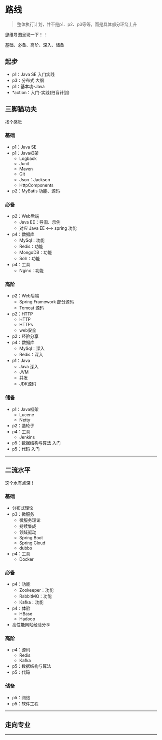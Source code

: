 #   路线

>   整体执行计划，并不是p1、p2、p3等等，而是具体部分环绕上升

思维导图呈现一下！！

基础、必备、高阶、深入、储备

##  起步
-   p1：Java SE 入门实践
-   p3：分布式 大纲
-   p1：基本功-Java
-   *action：入门-实践(扫盲计划)

##  三脚猫功夫

找个感觉

### 基础
-   p1：Java SE
-   p1：Java框架
    -   Logback
    -   Junit
    -   Maven
    -   Git
    -   Json：Jackson
    -   HttpComponents
-   p2：MyBatis 功能、源码

### 必备
-   p2：Web后端
    -   Java EE：导图、示例
    -   对应 Java EE <==> spring 功能
-   p4：数据库
    -   MySql：功能
    -   Redis：功能
    -   MongoDB：功能
    -   Solr：功能
-   p4：工具
    -   Nginx：功能

### 高阶
-   p2：Web后端
    -   Spring Framework 部分源码
    -   Tomcat 源码
-   p2：HTTP
    -   HTTP
    -   HTTPs
    -   web安全
-   p2：经验分享
-   p4：数据库
    -   MySql：深入
    -   Redis：深入
-   p1：Java
    -   Java 深入
    -   JVM
    -   并发
    -   JDK源码

### 储备
-   p1：Java框架
    -   Lucene
    -   Netty
-   p2：造轮子
-   p4：工具
    -   Jenkins
-   p5：数据结构与算法 入门
-   p5：代码 入门


----

##  二流水平

这个水有点深！


### 基础
-   分布式理论
-   p3：微服务
    -   微服务理论
    -   持续集成
    -   领域驱动
    -   Spring Boot
    -   Spring Cloud
    -   dubbo
-   p4：工具
    -   Docker


### 必备
-   p4：功能
    -   Zookeeper：功能
    -   RabbitMQ：功能
    -   Kafka：功能
-   p4：体验
    -   HBase
    -   Hadoop
-   高性能网站经验分享


### 高阶
-   p4：源码
    -   Redis
    -   Kafka
-   p5：数据结构与算法
-   p5：代码

### 储备
-   p5：网络
-   p5：软件工程

----

##  走向专业


----